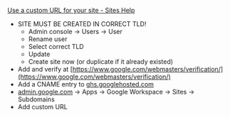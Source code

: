 [Use a custom URL for your site - Sites Help](https://support.google.com/sites/answer/9068867?hl=en)

- SITE MUST BE CREATED IN CORRECT TLD!
   - Admin console → Users → User
   - Rename user
   - Select correct TLD
   - Update
   - Create site now (or duplicate if it already existed)
- Add and verify at [https://www.google.com/webmasters/verification/](https://www.google.com/webmasters/verification/)
- Add a CNAME entry to [ghs.googlehosted.com](ghs.googlehosted.com)
- [admin.google.com](http://admin.google.com) → Apps → Google Workspace → Sites → Subdomains
- Add custom URL



